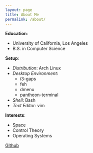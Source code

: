 ```yaml
---
layout: page
title: About Me
permalink: /about/
---
```


__Education__: 

* University of California, Los Angeles
* B.S. in Computer Science 

__Setup__:

* _Distribution_: Arch Linux
* _Desktop Environment_: 
  - i3-gaps
  - feh
  - dmenu
  - pantheon-terminal
* _Shell_: Bash
* _Text Editor_: vim


__Interests__:

  * Space
  * Control Theory
  * Operating Systems

[Github](https://github.com/vincesiu)

<!--
This is the base Jekyll theme. You can find out more info about customizing your Jekyll theme, as well as basic Jekyll usage documentation at [jekyllrb.com](http://jekyllrb.com/)

You can find the source code for the Jekyll new theme at:
{% include icon-github.html username="jekyll" %} /
[minima](https://github.com/jekyll/minima)

You can find the source code for Jekyll at
{% include icon-github.html username="jekyll" %} /
[jekyll](https://github.com/jekyll/jekyll)
-->

